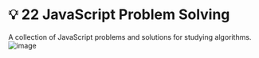 # :bulb: 22 JavaScript Problem Solving
A collection of JavaScript problems and solutions for studying algorithms.
![image](https://github.com/Hager-elhwarii/22-JavaScript-Problem-Solving/assets/80959882/b7645240-1d48-4a07-a1a1-57f7535fb848)

